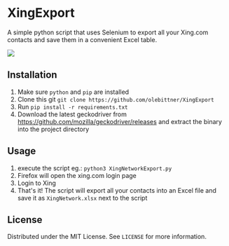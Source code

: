 # XingExport
A simple python script that uses Selenium to export all your Xing.com contacts and save them in a convenient Excel table.

![](https://i.imgur.com/AIval9A.png)
## Installation
1. Make sure ``python`` and ``pip`` are installed
2. Clone this git ``git clone https://github.com/olebittner/XingExport``
3. Run ``pip install -r requirements.txt``
4. Download the latest geckodriver from https://github.com/mozilla/geckodriver/releases and extract the binary into the project directory

## Usage
1. execute the script eg.: ``python3 XingNetworkExport.py``
2. Firefox will open the xing.com login page
3. Login to Xing
4. That's it! The script will export all your contacts into an Excel file and save it as ``XingNetwork.xlsx`` next to the script

## License
Distributed under the MIT License. See ``LICENSE`` for more information.